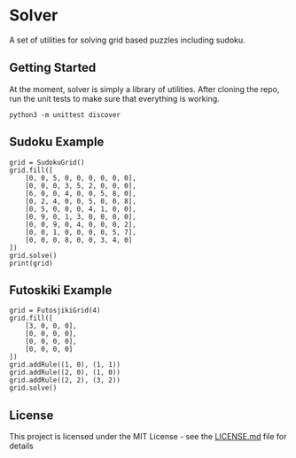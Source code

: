 # Solver

A set of utilities for solving grid based puzzles including sudoku.

## Getting Started

At the moment, solver is simply a library of utilities. After cloning the repo, run the unit tests to make sure that everything is working.

`python3 -m unittest discover`

## Sudoku Example
    grid = SudokuGrid()
    grid.fill([
        [0, 0, 5, 0, 0, 0, 0, 0, 0],
        [0, 0, 0, 3, 5, 2, 0, 0, 0],
        [6, 0, 0, 4, 0, 0, 5, 8, 0],
        [0, 2, 4, 0, 0, 5, 0, 0, 8],
        [0, 5, 0, 0, 0, 4, 1, 0, 0],
        [0, 9, 0, 1, 3, 0, 0, 0, 0],
        [0, 0, 9, 0, 4, 0, 0, 0, 2],
        [0, 0, 1, 0, 0, 0, 0, 5, 7],
        [0, 0, 0, 8, 0, 0, 3, 4, 0]
    ])
    grid.solve()
    print(grid)

## Futoskiki Example
    grid = FutosjikiGrid(4)
    grid.fill([
        [3, 0, 0, 0],
        [0, 0, 0, 0],
        [0, 0, 0, 0],
        [0, 0, 0, 0]
    ])
    grid.addRule((1, 0), (1, 1))
    grid.addRule((2, 0), (1, 0))
    grid.addRule((2, 2), (3, 2))
    grid.solve()


## License

This project is licensed under the MIT License - see the [LICENSE.md](LICENSE.md) file for details

